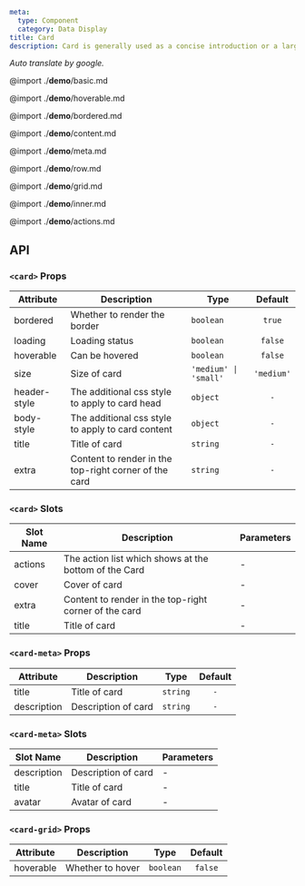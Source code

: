 ```yaml
meta:
  type: Component
  category: Data Display
title: Card
description: Card is generally used as a concise introduction or a large plate and entrance of information.
```

*Auto translate by google.*

@import ./__demo__/basic.md

@import ./__demo__/hoverable.md

@import ./__demo__/bordered.md

@import ./__demo__/content.md

@import ./__demo__/meta.md

@import ./__demo__/row.md

@import ./__demo__/grid.md

@import ./__demo__/inner.md

@import ./__demo__/actions.md

## API


### `<card>` Props

|Attribute|Description|Type|Default|
|---|---|---|:---:|
|bordered|Whether to render the border|`boolean`|`true`|
|loading|Loading status|`boolean`|`false`|
|hoverable|Can be hovered|`boolean`|`false`|
|size|Size of card|`'medium' \| 'small'`|`'medium'`|
|header-style|The additional css style to apply to card head|`object`|`-`|
|body-style|The additional css style to apply to card content|`object`|`-`|
|title|Title of card|`string`|`-`|
|extra|Content to render in the top-right corner of the card|`string`|`-`|
### `<card>` Slots

|Slot Name|Description|Parameters|
|---|---|---|
|actions|The action list which shows at the bottom of the Card|-|
|cover|Cover of card|-|
|extra|Content to render in the top-right corner of the card|-|
|title|Title of card|-|




### `<card-meta>` Props

|Attribute|Description|Type|Default|
|---|---|---|:---:|
|title|Title of card|`string`|`-`|
|description|Description of card|`string`|`-`|
### `<card-meta>` Slots

|Slot Name|Description|Parameters|
|---|---|---|
|description|Description of card|-|
|title|Title of card|-|
|avatar|Avatar of card|-|




### `<card-grid>` Props

|Attribute|Description|Type|Default|
|---|---|---|:---:|
|hoverable|Whether to hover|`boolean`|`false`|


